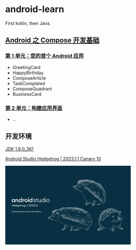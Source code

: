 # android-learn

First kotlin, then Java.

## [Android 之 Compose 开发基础](https://developer.android.com/courses/android-basics-compose/course?hl=zh-cn)

### [第 1 单元：您的首个 Android 应用](https://developer.android.com/courses/android-basics-compose/unit-1?hl=zh-cn)

* GreetingCard
* HappyBirthday
* ComposeArticle
* TaskComplated
* ComposeQuadrant
* BusinessCard

### [第 2 单元：构建应用界面](https://developer.android.com/courses/android-basics-compose/unit-2?hl=zh-cn)

* ...

## 开发环境

[JDK 1.8.0_361](https://download.oracle.com/otn/java/jdk/8u361-b09/0ae14417abb444ebb02b9815e2103550/jdk-8u361-macosx-x64.dmg)

[Android Studio Hedgehog | 2023.1.1 Canary 10](https://r3---sn-j5o7dn7s.gvt1.com/edgedl/android/studio/ide-zips/2023.1.1.10/android-studio-2023.1.1.10-mac.zip)

<img src="img.png" alt="Android Studio Preview 2023.1.1" style="width:400px;" />
